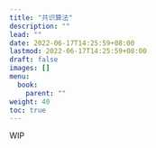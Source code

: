 ```yaml
---
title: "共识算法"
description: ""
lead: ""
date: 2022-06-17T14:25:59+08:00
lastmod: 2022-06-17T14:25:59+08:00
draft: false
images: []
menu:
  book:
    parent: ""
weight: 40
toc: true
---
```


WIP